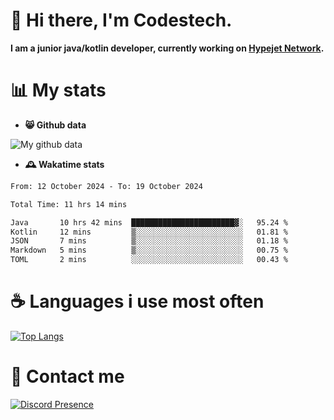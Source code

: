 # 👋 Hi there, I'm Codestech.
**I am a junior java/kotlin developer, currently working on [Hypejet Network](https://github.com/Hypejet).**

# 📊 My stats
- **😸 Github data**

![My github data](https://github-readme-stats.vercel.app/api?username=Codestech1&count_private=true&include_all_commits=true&theme=codeSTACKr)

- **🕰️ Wakatime stats**
<!--START_SECTION:waka-->

```txt
From: 12 October 2024 - To: 19 October 2024

Total Time: 11 hrs 14 mins

Java       10 hrs 42 mins  ███████████████████████▓░   95.24 %
Kotlin     12 mins         ▒░░░░░░░░░░░░░░░░░░░░░░░░   01.81 %
JSON       7 mins          ▒░░░░░░░░░░░░░░░░░░░░░░░░   01.18 %
Markdown   5 mins          ▒░░░░░░░░░░░░░░░░░░░░░░░░   00.75 %
TOML       2 mins          ░░░░░░░░░░░░░░░░░░░░░░░░░   00.43 %
```

<!--END_SECTION:waka-->

# ☕ Languages i use most often
[![Top Langs](https://github-readme-stats.vercel.app/api/top-langs/?username=Codestech1&layout=compact&langs_count=8&exclude_repo=window5000.github.io&theme=codeSTACKr)](https://github.com/anuraghazra/github-readme-stats)

# 💬 Contact me
[![Discord Presence](https://lanyard.cnrad.dev/api/650718742157852740)](https://discord.com/users/650718742157852740)
</br>
